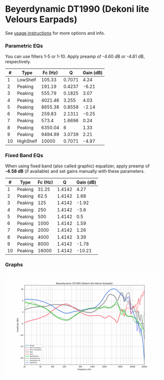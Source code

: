 # Beyerdynamic DT1990 (Dekoni lite Velours Earpads)
See [usage instructions](https://github.com/jaakkopasanen/AutoEq#usage) for more options and info.

### Parametric EQs
You can use filters 1-5 or 1-10. Apply preamp of -4.60 dB or -4.61 dB, respectively.

|   # | Type      |   Fc (Hz) |      Q |   Gain (dB) |
|-----|-----------|-----------|--------|-------------|
|   1 | LowShelf  |    105.33 | 0.7071 |        4.24 |
|   2 | Peaking   |    191.19 | 0.4237 |       -6.21 |
|   3 | Peaking   |    555.79 | 0.1825 |        3.07 |
|   4 | Peaking   |   4021.46 | 3.255  |        4.03 |
|   5 | Peaking   |   8655.38 | 0.8558 |       -2.14 |
|   6 | Peaking   |    259.83 | 2.1311 |       -0.25 |
|   7 | Peaking   |    573.4  | 1.6696 |        0.24 |
|   8 | Peaking   |   6350.04 | 6      |        1.33 |
|   9 | Peaking   |   9494.99 | 3.0739 |        2.21 |
|  10 | HighShelf |  10000    | 0.7071 |       -4.97 |

### Fixed Band EQs
When using fixed band (also called graphic) equalizer, apply preamp of **-4.58 dB** (if available) and set gains manually with these parameters.

|   # | Type    |   Fc (Hz) |      Q |   Gain (dB) |
|-----|---------|-----------|--------|-------------|
|   1 | Peaking |     31.25 | 1.4142 |        4.27 |
|   2 | Peaking |     62.5  | 1.4142 |        1.68 |
|   3 | Peaking |    125    | 1.4142 |       -1.92 |
|   4 | Peaking |    250    | 1.4142 |       -3.6  |
|   5 | Peaking |    500    | 1.4142 |        0.5  |
|   6 | Peaking |   1000    | 1.4142 |        1.59 |
|   7 | Peaking |   2000    | 1.4142 |        1.26 |
|   8 | Peaking |   4000    | 1.4142 |        3.39 |
|   9 | Peaking |   8000    | 1.4142 |       -1.78 |
|  10 | Peaking |  16000    | 1.4142 |      -10.21 |

### Graphs
![](./Beyerdynamic%20DT1990%20(Dekoni%20lite%20Velours%20Earpads).png)
